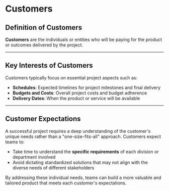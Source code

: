 # Customers

## Definition of Customers
**Customers** are the individuals or entities who will be paying for the product or outcomes delivered by the project.

---

## Key Interests of Customers
Customers typically focus on essential project aspects such as:
- **Schedules**: Expected timelines for project milestones and final delivery
- **Budgets and Costs**: Overall project costs and budget adherence
- **Delivery Dates**: When the product or service will be available

---

## Customer Expectations
A successful project requires a deep understanding of the customer's unique needs rather than a "one-size-fits-all" approach. Customers expect teams to:
- Take time to understand the **specific requirements** of each division or department involved
- Avoid dictating standardized solutions that may not align with the diverse needs of different stakeholders

By addressing these individual needs, teams can build a more valuable and tailored product that meets each customer's expectations.
